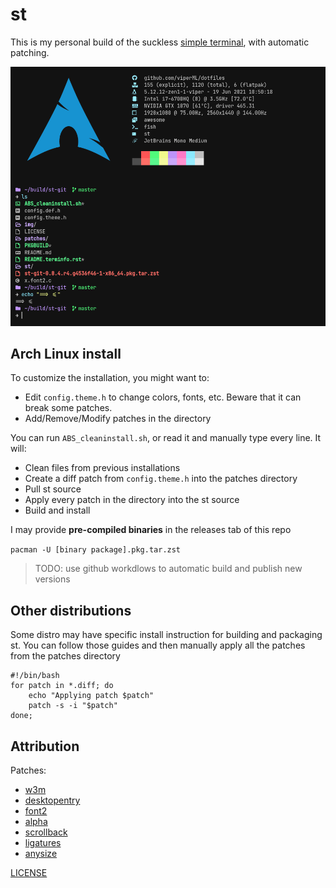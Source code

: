 # st

This is my personal build of the suckless [simple terminal](https://st.suckless.org/), with automatic patching.

![](img/preview02.png)

## Arch Linux install

To customize the installation, you might want to:
- Edit `config.theme.h` to change colors, fonts, etc. Beware that it can break some patches.
- Add/Remove/Modify patches in the directory

You can run `ABS_cleaninstall.sh`, or read it and manually type every line. It will:

- Clean files from previous installations
- Create a diff patch from `config.theme.h` into the patches directory
- Pull st source
- Apply every patch in the directory into the st source
- Build and install

I may provide **pre-compiled binaries** in the releases tab of this repo

`pacman -U [binary package].pkg.tar.zst`

> TODO: use github workdlows to automatic build and publish new versions

## Other distributions
Some distro may have specific install instruction for building and packaging st.
You can follow those guides and then manually apply all the patches from the patches directory

```
#!/bin/bash
for patch in *.diff; do
    echo "Applying patch $patch"
    patch -s -i "$patch"
done;
```


## Attribution
Patches:
- [w3m](https://st.suckless.org/patches/w3m/)
- [desktopentry](https://st.suckless.org/patches/desktopentry/)
- [font2](https://st.suckless.org/patches/font2/)
- [alpha](https://st.suckless.org/patches/alpha/)
- [scrollback](https://st.suckless.org/patches/scrollback/)
- [ligatures](https://st.suckless.org/patches/ligatures/)
- [anysize](https://st.suckless.org/patches/anysize/)

[LICENSE](LICENSE)